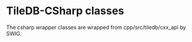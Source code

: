 # TileDB-CSharp classes
The csharp wrapper classes are wrapped from cpp/src/tiledb/cxx_api by SWIG. 

